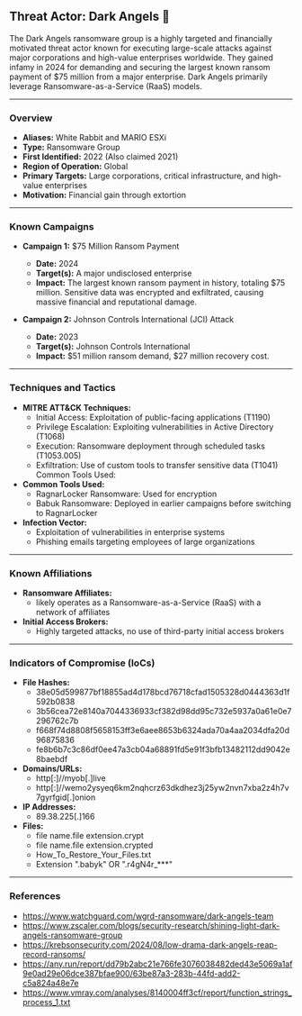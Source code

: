 ## Threat Actor: Dark Angels 👼
The Dark Angels ransomware group is a highly targeted and financially motivated threat actor known for executing large-scale attacks against major corporations and high-value enterprises worldwide. They gained infamy in 2024 for demanding and securing the largest known ransom payment of $75 million from a major enterprise. Dark Angels primarily leverage Ransomware-as-a-Service (RaaS) models.

---
### Overview
- **Aliases:** White Rabbit and MARIO ESXi
- **Type:** Ransomware Group
- **First Identified:** 2022 (Also claimed 2021)
- **Region of Operation:** Global
- **Primary Targets:** Large corporations, critical infrastructure, and high-value enterprises
- **Motivation:** Financial gain through extortion

---
### Known Campaigns
- **Campaign 1:** $75 Million Ransom Payment
  - **Date:** 2024
  - **Target(s):** A major undisclosed enterprise
  - **Impact:** The largest known ransom payment in history, totaling $75 million. Sensitive data was encrypted and exfiltrated, causing massive financial and reputational damage.
 
- **Campaign 2:** Johnson Controls International (JCI) Attack
  - **Date:** 2023
  - **Target(s):** Johnson Controls International
  - **Impact:** $51 million ransom demand, $27 million recovery cost.

---
### Techniques and Tactics
- **MITRE ATT&CK Techniques:**
  -  Initial Access: Exploitation of public-facing applications (T1190)
  -  Privilege Escalation: Exploiting vulnerabilities in Active Directory (T1068)
  -  Execution: Ransomware deployment through scheduled tasks (T1053.005)
  -  Exfiltration: Use of custom tools to transfer sensitive data (T1041)
Common Tools Used:
- **Common Tools Used:** 
  -  RagnarLocker Ransomware: Used for encryption
  -  Babuk Ransomware: Deployed in earlier campaigns before switching to RagnarLocker
- **Infection Vector:**
  -  Exploitation of vulnerabilities in enterprise systems
  -  Phishing emails targeting employees of large organizations

---
### Known Affiliations
- **Ransomware Affiliates:** 
  -  likely operates as a Ransomware-as-a-Service (RaaS) with a network of affiliates
- **Initial Access Brokers:**
  -  Highly targeted attacks, no use of third-party initial access brokers

---
### Indicators of Compromise (IoCs)
- **File Hashes:**
  - 38e05d599877bf18855ad4d178bcd76718cfad1505328d0444363d1f592b0838
  - 3b56cea72e8140a7044336933cf382d98dd95c732e5937a0a61e0e7296762c7b
  - f668f74d8808f5658153ff3e6aee8653b6324ada70a4aa2034dfa20d96875836
  - fe8b6b7c3c86df0ee47a3cb04a68891fd5e91f3bfb13482112dd9042e8baebdf
- **Domains/URLs:** 
  - http[:]//myob[.]live  
  - http[:]//wemo2ysyeq6km2nqhcrz63dkdhez3j25yw2nvn7xba2z4h7v7gyrfgid[.]onion
- **IP Addresses:**
  - 89.38.225[.]166
- **Files:**
  - file name.file extension.crypt
  - file name.file extension.crypted
  - How_To_Restore_Your_Files.txt
  - Extension ".babyk" OR ".r4gN4r_***"
---
### References
- https://www.watchguard.com/wgrd-ransomware/dark-angels-team
- https://www.zscaler.com/blogs/security-research/shining-light-dark-angels-ransomware-group
- https://krebsonsecurity.com/2024/08/low-drama-dark-angels-reap-record-ransoms/
- https://any.run/report/dd79b2abc21e766fe3076038482ded43e5069a1af9e0ad29e06dce387bfae900/63be87a3-283b-44fd-add2-c5a824a48e7e
- https://www.vmray.com/analyses/8140004ff3cf/report/function_strings_process_1.txt



